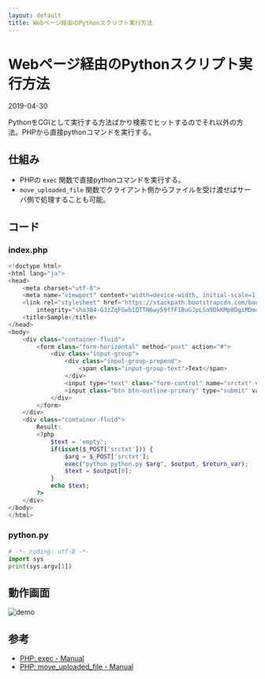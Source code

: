 ```yaml
---
layout: default
title: Webページ経由のPythonスクリプト実行方法
---
```


# Webページ経由のPythonスクリプト実行方法

2019-04-30

PythonをCGIとして実行する方法ばかり検索でヒットするのでそれ以外の方法。PHPから直接pythonコマンドを実行する。

## 仕組み

- PHPの `exec` 関数で直接pythonコマンドを実行する。
- `move_uploaded_file`  関数でクライアント側からファイルを受け渡せばサーバ側で処理することも可能。

## コード

### index.php

```php
<!doctype html>
<html lang="ja">
<head>
    <meta charset="utf-8">
    <meta name="viewport" content="width=device-width, initial-scale=1, shrink-to-fit=no">
    <link rel="stylesheet" href="https://stackpath.bootstrapcdn.com/bootstrap/4.2.1/css/bootstrap.min.css"
        integrity="sha384-GJzZqFGwb1QTTN6wy59ffF1BuGJpLSa9DkKMp0DgiMDm4iYMj70gZWKYbI706tWS" crossorigin="anonymous">
    <title>Sample</title>
</head>
<body>
    <div class="container-fluid">
        <form class="form-horizontal" method="post" action="#">
            <div class="input-group">
                <div class="input-group-prepend">
                    <span class="input-group-text">Text</span>
                </div>
                <input type="text" class="form-control" name="srctxt" value="testtesttest">
                <input class="btn btn-outline-primary" type="submit" value="Execute">
            </div>
        </form>
    </div>
    <div class="container-fluid">
        Result:
        <?php
            $text = 'empty';
            if(isset($_POST['srctxt'])) {
                $arg = $_POST['srctxt'];
                exec("python python.py $arg", $output, $return_var);
                $text = $output[0];
            }
            echo $text;
        ?>
    </div>
</body>
</html>
```

### python.py

```python
# -*- coding: utf-8 -*-
import sys
print(sys.argv[1])
```

## 動作画面

![demo](https://user-images.githubusercontent.com/48476117/79638469-7089bb80-81c0-11ea-8480-3b1da230f553.gif)

## 参考

- [PHP: exec - Manual](https://www.php.net/manual/ja/function.exec.php)
- [PHP: move_uploaded_file - Manual](https://www.php.net/manual/ja/function.move-uploaded-file.php)

